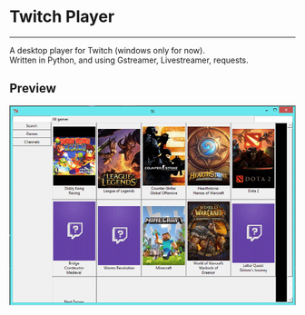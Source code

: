 # Twitch Player
***
A desktop player for Twitch (windows only for now).  
Written in Python, and using Gstreamer, Livestreamer, requests.

## Preview

![Twitch player](assets/twitch_player.gif)
